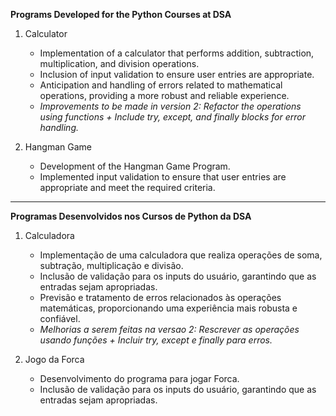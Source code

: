 **Programs Developed for the Python Courses at DSA**

1. Calculator
    - Implementation of a calculator that performs addition, subtraction, multiplication, and division operations.
    - Inclusion of input validation to ensure user entries are appropriate.
    - Anticipation and handling of errors related to mathematical operations, providing a more robust and reliable experience.
    - *Improvements to be made in version 2: Refactor the operations using functions + Include try, except, and finally blocks for error handling.*

2. Hangman Game
    - Development of the Hangman Game Program.
    - Implemented input validation to ensure that user entries are appropriate and meet the required criteria.

--------------------------------------

**Programas Desenvolvidos nos Cursos de Python da DSA**

1. Calculadora
    - Implementação de uma calculadora que realiza operações de soma, subtração, multiplicação e divisão.
    - Inclusão de validação para os inputs do usuário, garantindo que as entradas sejam apropriadas.
    - Previsão e tratamento de erros relacionados às operações matemáticas, proporcionando uma experiência mais robusta e confiável.
    - *Melhorias a serem feitas na versao 2: Rescrever as operações usando funções + Incluir try, except e finally para erros.*

2. Jogo da Forca
    - Desenvolvimento do programa para jogar Forca.
    - Inclusão de validação para os inputs do usuário, garantindo que as entradas sejam apropriadas.
